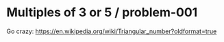 # Multiples of 3 or 5 / problem-001

Go crazy: https://en.wikipedia.org/wiki/Triangular_number?oldformat=true

